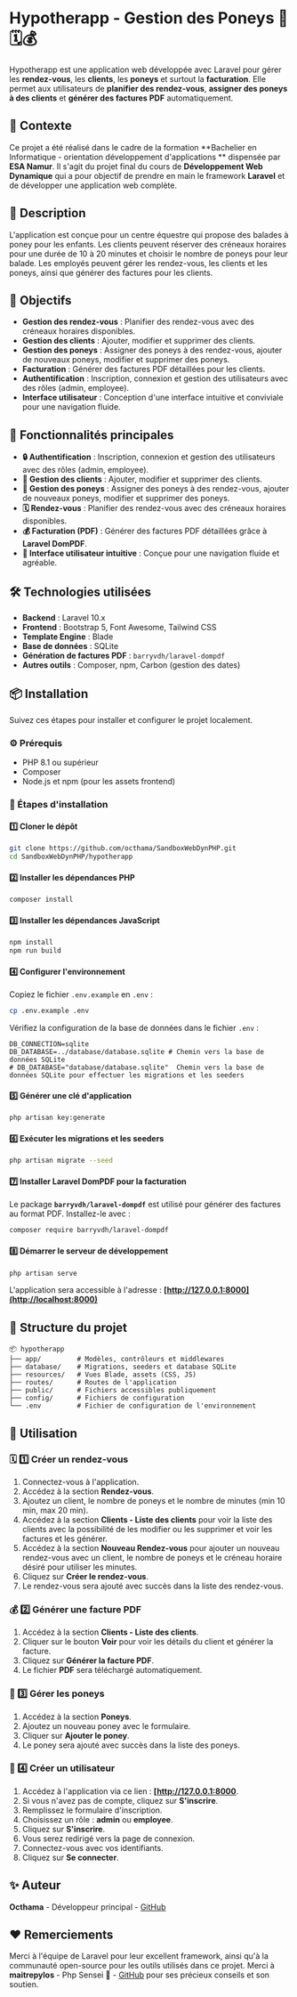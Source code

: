 # Hypotherapp - Gestion des Poneys 🐴🗓️💰

Hypotherapp est une application web développée avec Laravel pour gérer les **rendez-vous**, les **clients**, les **poneys** et surtout la **facturation**. Elle permet aux utilisateurs de **planifier des rendez-vous**, **assigner des poneys à des clients** et **générer des factures PDF** automatiquement.

## 🌟 Contexte

Ce projet a été réalisé dans le cadre de la formation **Bachelier en Informatique - orientation développement d'applications ** dispensée par **ESA Namur**. Il s'agit du projet final du cours de **Développement Web Dynamique** qui a pour objectif de prendre en main le framework **Laravel** et de développer une application web complète.

## 📝 Description

L'application est conçue pour un centre équestre qui propose des balades à poney pour les enfants. Les clients peuvent réserver des créneaux horaires pour une durée de 10 à 20 minutes et choisir le nombre de poneys pour leur balade. Les employés peuvent gérer les rendez-vous, les clients et les poneys, ainsi que générer des factures pour les clients.

## 🎯 Objectifs

- **Gestion des rendez-vous** : Planifier des rendez-vous avec des créneaux horaires disponibles.
- **Gestion des clients** : Ajouter, modifier et supprimer des clients.
- **Gestion des poneys** : Assigner des poneys à des rendez-vous, ajouter de nouveaux poneys, modifier et supprimer des poneys.
- **Facturation** : Générer des factures PDF détaillées pour les clients.
- **Authentification** : Inscription, connexion et gestion des utilisateurs avec des rôles (admin, employee).
- **Interface utilisateur** : Conception d'une interface intuitive et conviviale pour une navigation fluide.

## 🚀 Fonctionnalités principales

- **🔒 Authentification** : Inscription, connexion et gestion des utilisateurs avec des rôles (admin, employee).
- **🤝 Gestion des clients** : Ajouter, modifier et supprimer des clients.
- **🐴 Gestion des poneys** : Assigner des poneys à des rendez-vous, ajouter de nouveaux poneys, modifier et supprimer des poneys.
- **🗓️ Rendez-vous** : Planifier des rendez-vous avec des créneaux horaires disponibles.
- **💰 Facturation (PDF)** : Générer des factures PDF détaillées grâce à **Laravel DomPDF**.
- **🎨 Interface utilisateur intuitive** : Conçue pour une navigation fluide et agréable.

## 🛠️ Technologies utilisées

- **Backend** : Laravel 10.x
- **Frontend** : Bootstrap 5, Font Awesome, Tailwind CSS
- **Template Engine** : Blade
- **Base de données** : SQLite
- **Génération de factures PDF** : `barryvdh/laravel-dompdf`
- **Autres outils** : Composer, npm, Carbon (gestion des dates)

## 📦 Installation

Suivez ces étapes pour installer et configurer le projet localement.

### ⚙️ Prérequis

- PHP 8.1 ou supérieur
- Composer
- Node.js et npm (pour les assets frontend)

### 🔧 Étapes d'installation

#### 1️⃣ Cloner le dépôt

```bash
git clone https://github.com/octhama/SandboxWebDynPHP.git
cd SandboxWebDynPHP/hypotherapp
```

#### 2️⃣ Installer les dépendances PHP

```bash
composer install
```

#### 3️⃣ Installer les dépendances JavaScript

```bash
npm install
npm run build
```

#### 4️⃣ Configurer l'environnement

Copiez le fichier `.env.example` en `.env` :

```bash
cp .env.example .env
```

Vérifiez la configuration de la base de données dans le fichier `.env` :

```env
DB_CONNECTION=sqlite
DB_DATABASE=../database/database.sqlite # Chemin vers la base de données SQLite
# DB_DATABASE="database/database.sqlite"  Chemin vers la base de données SQLite pour effectuer les migrations et les seeders
```

#### 5️⃣ Générer une clé d'application

```bash
php artisan key:generate
```

#### 6️⃣ Exécuter les migrations et les seeders

```bash
php artisan migrate --seed
```

#### 7️⃣ Installer Laravel DomPDF pour la facturation

Le package **`barryvdh/laravel-dompdf`** est utilisé pour générer des factures au format PDF. Installez-le avec :

```bash
composer require barryvdh/laravel-dompdf
```

#### 8️⃣ Démarrer le serveur de développement

```bash
php artisan serve
```

L'application sera accessible à l'adresse : **[http://127.0.0.1:8000](http://localhost:8000)**

## 📂 Structure du projet

```
📦 hypotherapp
├── app/         # Modèles, contrôleurs et middlewares
├── database/    # Migrations, seeders et database SQLite
├── resources/   # Vues Blade, assets (CSS, JS)
├── routes/      # Routes de l'application
├── public/      # Fichiers accessibles publiquement
├── config/      # Fichiers de configuration
└── .env         # Fichier de configuration de l'environnement
```

## 📌 Utilisation

### 🗓️ 1️⃣ Créer un rendez-vous

1. Connectez-vous à l'application.
2. Accédez à la section **Rendez-vous**.
3. Ajoutez un client, le nombre de poneys et le nombre de minutes (min 10 min, max 20 min).
4. Accédez à la section **Clients - Liste des clients** pour voir la liste des clients avec la possibilité de les modifier ou les supprimer et voir les factures et les générer.
5. Accédez à la section **Nouveau Rendez-vous** pour ajouter un nouveau rendez-vous avec un client, le nombre de poneys et le créneau horaire désiré pour utiliser les minutes.
6. Cliquez sur **Créer le rendez-vous**.
7. Le rendez-vous sera ajouté avec succès dans la liste des rendez-vous.

### 💰 2️⃣ Générer une facture PDF

1. Accédez à la section **Clients - Liste des clients**.
2. Cliquer sur le bouton **Voir** pour voir les détails du client et générer la facture.
3. Cliquez sur **Générer la facture PDF**.
4. Le fichier **PDF** sera téléchargé automatiquement.

### 🐴 3️⃣ Gérer les poneys

1. Accédez à la section **Poneys**.
2. Ajoutez un nouveau poney avec le formulaire.
3. Cliquer sur **Ajouter le poney**.
4. Le poney sera ajouté avec succès dans la liste des poneys.

### 👤 4️⃣ Créer un utilisateur

1. Accédez à l'application via ce lien : **[http://127.0.0.1:8000**.
2. Si vous n'avez pas de compte, cliquez sur **S'inscrire**.
3. Remplissez le formulaire d'inscription.
4. Choisissez un rôle : **admin** ou **employee**.
5. Cliquez sur **S'inscrire**.
6. Vous serez redirigé vers la page de connexion.
7. Connectez-vous avec vos identifiants.
8. Cliquez sur **Se connecter**.

## ✨ Auteur

**Octhama** - Développeur principal - [GitHub](https://github.com/octhama)

## ❤️ Remerciements

Merci à l'équipe de Laravel pour leur excellent framework, ainsi qu'à la communauté open-source pour les outils utilisés dans ce projet.
Merci à **maitrepylos** - Php Sensei 🫡 - [GitHub](https://github.com/maitrepylos) pour ses précieux conseils et son soutien.


